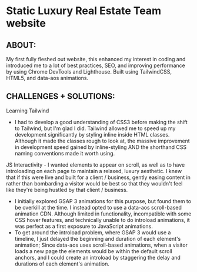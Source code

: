 # Static Luxury Real Estate Team website 

## ABOUT:

My first fully fleshed out website, this enhanced my interest in coding and introduced me to a lot of best practices, SEO, and improving performance by using Chrome DevTools and Lighthouse. Built using TailwindCSS, HTML5, and data-aos animations.

## CHALLENGES + SOLUTIONS:

Learning Tailwind

* I had to develop a good understanding of CSS3 before making the shift to Tailwind, but I'm glad I did. Tailwind allowed me to speed up my development significantly by styling inline inside HTML classes. Although it made the classes rough to look at, the massive improvement in development speed gained by inline-styling AND the shorthand CSS naming conventions made it worth using. 

JS Interactivity - I wanted elements to appear on scroll, as well as to have introloading on each page to maintain a relaxed, luxury aesthetic. I knew that if this were live and built for a client / business, gently easing content in rather than bombarding a visitor would be best so that they wouldn't feel like they're being hustled by that client / business.

* I initially explored GSAP 3 animations for this purpose, but found them to be overkill at the time. I instead opted to use a data-aos scroll-based animation CDN. Although limited in functionality, incompatible with some CSS hover features, and technically unable to do introload animations, it was perfect as a first exposure to JavaScript animations. 
* To get around the introload problem, where GSAP 3 would use a timeline, I just delayed the beginning and duration of each element's animation; Since data-aos uses scroll-based animations, when a visitor loads a new page the elements would be within the default scroll anchors, and I could create an introload by staggering the delay and durations of each element's animation.
